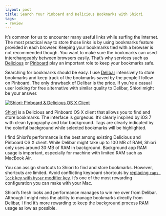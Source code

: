 ```yaml
---
layout: post
title: Search Your Pinboard and Delicious Bookmarks with Shiori
tags:
- review
---
```

It’s common for us to encounter many useful links while surfing the Internet. The most practical way to store those links is by using bookmarks feature provided in each browser. Keeping your bookmarks tied with a browser is not recommended though. You want to make sure the bookmarks can used interchangeably between browsers easily. That’s why services such as [Delicious](http://delicious.com/ "Delicious") or [Pinboard](http://pinboard.in/ "Pinboard: social bookmarking for introverts") play an important role to keep your bookmarks safe.

<!--more-->

Searching for bookmarks should be easy. I use [Delibar](http://www.delibarapp.com/ "Delibar, Delicious Mac client") intensively to store bookmarks and keep track of the bookmarks saved by the people I follow on Pinboard. The only drawback of Delibar is the price. If you’re a casual user looking for free alternative with similar quality to Delibar, Shiori might be your answer.

[ ![Shiori: Pinboard & Delicious OS X Client][img] ](http://images.sayzlim.net/2013/08/shiori_intro.jpg "Shiori: Pinboard & Delicious OS X Client")

[img]: http://images.sayzlim.net/2013/08/shiori_intro.jpg "Shiori: Pinboard & Delicious OS X Client"

[Shiori](http://aki-null.net/shiori/ "Shiori - Pinboard and Delicious OS X client") is a Delicious and Pinboard OS X client that allows you to find and store bookmarks. The interface is gorgeous. It’s clearly inspired by iOS 7 with clean typography and blur background. Tags are clearly indicated by the colorful background while selected bookmarks will be highlighted.

I find Shiori’s performance is the best among existing Delicious and Pinboard OS X client. While Delibar might take up to 100 MB of RAM, Shiori only uses around 30 MB of RAM in background. Background app RAM usage is important, especially for machine with limited RAM such as MacBook Air.

You can assign shortcuts to Shiori to find and store bookmarks. However, shortcuts are limited. Avoid conflicting keyboard shortcuts by [replacing `caps lock` key with `hyper` modifier key](http://sayzlim.net/disable-sysdiagnose-key-combination "Disable Sysdiagnose Key Combination - Sayz Lim"). It’s one of the most rewarding configuration you can make with your Mac.

Shiori’s fresh looks and performance manages to win me over from Delibar. Although I might miss the ability to manage bookmarks directly from Delibar, I find it’s more rewarding to keep the background process RAM usage as low as possible.
